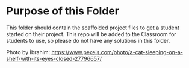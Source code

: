 # Purpose of this Folder

This folder should contain the scaffolded project files to get a student started on their project. This repo will be added to the Classroom for students to use, so please do not have any solutions in this folder.

 Photo by İbrahim: https://www.pexels.com/photo/a-cat-sleeping-on-a-shelf-with-its-eyes-closed-27796657/
